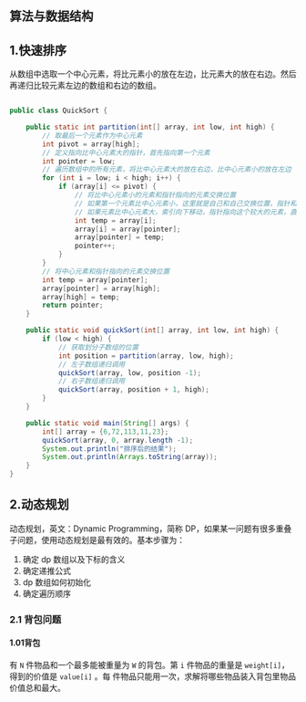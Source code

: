 ## 算法与数据结构

## 1.快速排序

从数组中选取一个中心元素，将比元素小的放在左边，比元素大的放在右边。然后再递归比较元素左边的数组和右边的数组。

```java

public class QuickSort {

    public static int partition(int[] array, int low, int high) {
        // 取最后一个元素作为中心元素
        int pivot = array[high];
        // 定义指向比中心元素大的指针，首先指向第一个元素
        int pointer = low;
        // 遍历数组中的所有元素，将比中心元素大的放在右边，比中心元素小的放在左边
        for (int i = low; i < high; i++) {
            if (array[i] <= pivot) {
                // 将比中心元素小的元素和指针指向的元素交换位置
                // 如果第一个元素比中心元素小，这里就是自己和自己交换位置，指针和索引都向下一位移动
                // 如果元素比中心元素大，索引向下移动，指针指向这个较大的元素，直到找到比中心元素小的元素，并交换位置，指针向下移动
                int temp = array[i];
                array[i] = array[pointer];
                array[pointer] = temp;
                pointer++;
            }
        }
        // 将中心元素和指针指向的元素交换位置
        int temp = array[pointer];
        array[pointer] = array[high];
        array[high] = temp;
        return pointer;
    }

    public static void quickSort(int[] array, int low, int high) {
        if (low < high) {
            // 获取划分子数组的位置
            int position = partition(array, low, high);
            // 左子数组递归调用
            quickSort(array, low, position -1);
            // 右子数组递归调用
            quickSort(array, position + 1, high);
        }
    }

    public static void main(String[] args) {
        int[] array = {6,72,113,11,23};
        quickSort(array, 0, array.length -1);
        System.out.println("排序后的结果");
        System.out.println(Arrays.toString(array));
    }
}
```

## 2.动态规划

动态规划，英⽂：Dynamic Programming，简称 DP，如果某⼀问题有很多重叠⼦问题，使⽤动态规划是最有效的。基本步骤为：

1. 确定 dp 数组以及下标的含义
2. 确定递推公式
3. dp 数组如何初始化
4. 确定遍历顺序

### 2.1 背包问题

#### 1.01背包

有 `N` 件物品和⼀个最多能被重量为 `W` 的背包。第 `i` 件物品的重量是 `weight[i]`，得到的价值是 `value[i]` 。每 件物品只能⽤⼀次，求解将哪些物品装⼊背包⾥物品价值总和最⼤。
